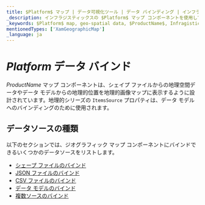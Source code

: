 ```yaml
---
title: $Platform$ マップ | データ可視化ツール | データ バインディング | インフラジスティックス
_description: インフラジスティックスの $Platform$ マップ コンポーネントを使用して、ビュー モデルからの地理的位置を含むデータ、またはシェープ ファイルからロードされた地理空間データを地理的画像マップに表示します。$ProductName$ マップのサンプルを是非お試しください!
_keywords: $Platform$ map, geo-spatial data, $ProductName$, Infragistics, data binding, $Platform$ マップ, 地理空間のデータ, データ バインディング, インフラジスティックス
mentionedTypes: ['XamGeographicMap']
_language: ja
---
```

# $Platform$ データ バインド

$ProductName$ マップ コンポーネントは、シェイプ ファイルからの地理空間データやデータ モデルからの地理的位置を地理的画像マップに表示するように設計されています。地理的シリーズの `ItemsSource` プロパティは、データ モデルへのバインディングのために使用されます。

## データソースの種類
以下のセクションでは、ジオグラフィック マップ コンポーネントにバインドできるいくつかのデータソースをリストします。

- [シェープ ファイルのバインド](geo-map-binding-shp-file.md)
- [JSON ファイルのバインド](geo-map-binding-data-json-points.md)
- [CSV ファイルのバインド](geo-map-binding-data-csv.md)
- [データ モデルのバインド](geo-map-binding-data-model.md)
- [複数ソースのバインド](geo-map-binding-multiple-sources.md)
